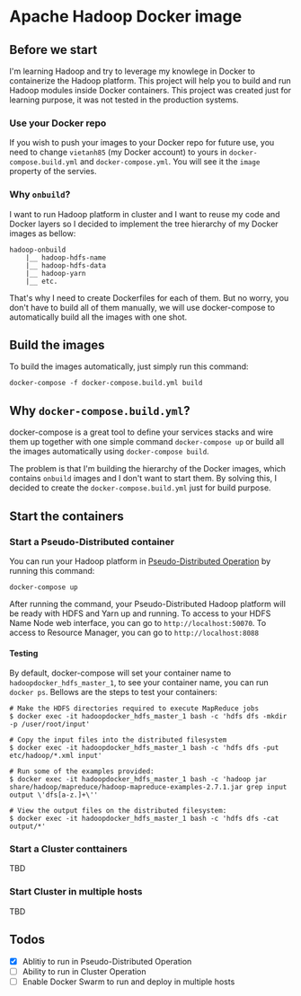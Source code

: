 # Apache Hadoop Docker image

## Before we start

I'm learning Hadoop and try to leverage my knowlege in Docker to containerize the Hadoop platform. This project will help you to build and run Hadoop modules inside Docker containers. This project was created just for learning purpose, it was not tested in the production systems.

### Use your Docker repo

If you wish to push your images to your Docker repo for future use, you need to change `vietanh85` (my Docker account) to yours in `docker-compose.build.yml` and `docker-compose.yml`. You will see it the `image` property of the servies.

### Why `onbuild`?

I want to run Hadoop platform in cluster and I want to reuse my code and Docker layers so I decided to implement the tree hierarchy of my Docker images as bellow:

```
hadoop-onbuild
	|__ hadoop-hdfs-name
	|__ hadoop-hdfs-data
	|__ hadoop-yarn
	|__ etc.
```

That's why I need to create Dockerfiles for each of them. But no worry, you don't have to build all of them manually, we will use docker-compose to automatically build all the images with one shot.

## Build the images

To build the images automatically, just simply run this command:

```
docker-compose -f docker-compose.build.yml build
```

## Why `docker-compose.build.yml`?

docker-compose is a great tool to define your services stacks and wire them up together with one simple command `docker-compose up` or build all the images automatically using `docker-compose build`. 

The problem is that I'm building the hierarchy of the Docker images, which contains `onbuild` images and I don't want to start them. By solving this, I decided to create the `docker-compose.build.yml` just for build purpose.

## Start the containers

### Start a Pseudo-Distributed container

You can run your Hadoop platform in [Pseudo-Distributed Operation](http://hadoop.apache.org/docs/current/hadoop-project-dist/hadoop-common/SingleCluster.html#Pseudo-Distributed_Operation) by running this command:

```
docker-compose up
```

After running the command, your Pseudo-Distributed Hadoop platform will be ready with HDFS and Yarn up and running. To access to your HDFS Name Node web interface, you can go to `http://localhost:50070`. To access to Resource Manager, you can go to `http://localhost:8088`

#### Testing
By default, docker-compose will set your container name to `hadoopdocker_hdfs_master_1`, to see your container name, you can run `docker ps`. Bellows are the steps to test your containers:

```
# Make the HDFS directories required to execute MapReduce jobs
$ docker exec -it hadoopdocker_hdfs_master_1 bash -c 'hdfs dfs -mkdir -p /user/root/input'

# Copy the input files into the distributed filesystem
$ docker exec -it hadoopdocker_hdfs_master_1 bash -c 'hdfs dfs -put etc/hadoop/*.xml input'

# Run some of the examples provided:
$ docker exec -it hadoopdocker_hdfs_master_1 bash -c 'hadoop jar share/hadoop/mapreduce/hadoop-mapreduce-examples-2.7.1.jar grep input output \'dfs[a-z.]+\''

# View the output files on the distributed filesystem:
$ docker exec -it hadoopdocker_hdfs_master_1 bash -c 'hdfs dfs -cat output/*'
```

### Start a Cluster conttainers

TBD

### Start Cluster in multiple hosts

TBD

## Todos
- [x] Ablitiy to run in Pseudo-Distributed Operation
- [ ] Ability to run in Cluster Operation
- [ ] Enable Docker Swarm to run and deploy in multiple hosts

